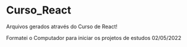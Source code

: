 # Curso_React

Arquivos gerados através do Curso de React!

Formatei o Computador para iniciar os projetos de estudos 02/05/2022

